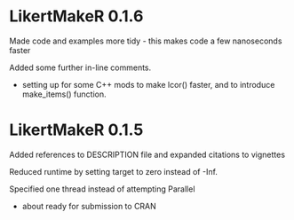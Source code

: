 # LikertMakeR 0.1.6

Made code and examples more tidy - this makes code a few nanoseconds faster

Added some further in-line comments. 

* setting up for some C++ mods to make lcor() faster, and to introduce make_items() function.




# LikertMakeR 0.1.5

Added references to DESCRIPTION file and expanded citations to vignettes

Reduced runtime by setting target to zero instead of -Inf. 

Specified one thread instead of attempting Parallel

* about ready for submission to CRAN


